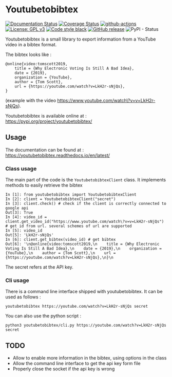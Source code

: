 # Youtubetobibtex

[![Documentation Status](https://readthedocs.org/projects/youtubetobibtex/badge/?version=latest)](https://youtubetobibtex.readthedocs.io/en/latest/?badge=latest)
[![Coverage Status](https://coveralls.io/repos/github/nanoy42/youtubetobibtex/badge.svg?branch=main)](https://coveralls.io/github/nanoy42/youtubetobibtex?branch=main)
[![github-actions](https://github.com/nanoy42/youtubetobibtex/workflows/tests/badge.svg)](https://github.com/nanoy42/youtubetobibtex/workflows/tests)
[![License: GPL v3](https://img.shields.io/badge/License-GPLv3-blue.svg)](https://www.gnu.org/licenses/gpl-3.0)
[![Code style black](https://img.shields.io/badge/code%20style-black-000000.svg)]("https://github.com/psf/black)
[![GitHub release](https://img.shields.io/github/release/nanoy42/youtubetobibtex.svg)](https://github.com/nanoy42/youtubetobibtex/releases/)
![PyPI - Status](https://img.shields.io/pypi/status/youtubetobibtex)

Youtubetobibtex is a small library to export information from a YouTube video in a bibtex format.

The bibtex looks like :

```
@online{video:tomscott2019,
    title = {Why Electronic Voting Is Still A Bad Idea},
    date = {2019},
    organization = {YouTube},
    author = {Tom Scott},
    url = {https://youtube.com/watch?v=LkH2r-sNjQs},
}
```

(example with the video https://www.youtube.com/watch\?v=v=LkH2r-sNjQs).


Youtubetobibtex is available online at : https://pypi.org/project/youtubetobibtex/

## Usage

The documentation can be found at : https://youtubetobibtex.readthedocs.io/en/latest/

### Class usage

The main part of the code is the `YoutubetobibtexClient` class. It implements methods to easily retrieve the bibtex

```
In [1]: from youtubetobibtex import YoutubetobibtexClient
In [2]: client = YoutubetobibtexClient("secret")
In [3]: client.check() # check if the client is correctly connected to google api
Out[3]: True
In [4]: video_id = client.get_video_id("https://www.youtube.com/watch\?v=v=LkH2r-sNjQs") # get id from url. several schemes of url are supported
In [5]: video_id                                     
Out[5]: 'LkH2r-sNjQs'
In [6]: client.get_bibtex(video_id) # get bibtex
Out[6]: '\n@online{video:tomscott2019,\n    title = {Why Electronic Voting Is Still A Bad Idea},\n    date = {2019},\n    organization = {YouTube},\n    author = {Tom Scott},\n    url = {https://youtube.com/watch?v=LkH2r-sNjQs},\n}\n  
```

The secret refers at the API key.

### Cli usage

There is a command line interface shipped with youtubetobibtex. It can be used as follows :

```
youtubetobibtex https://youtube.com/watch?v=LkH2r-sNjQs secret
```

You can also use the python script :

```
python3 youtubetobibtex/cli.py https://youtube.com/watch?v=LkH2r-sNjQs secret
```

## TODO

* Allow to enable more information in the bibtex, using options in the class
* Allow the command line interface to get the api key form file
* Properly close the socket if the api key is wrong